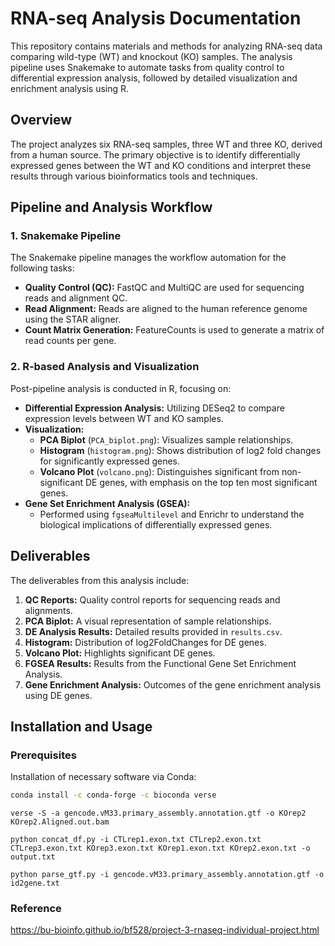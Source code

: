 # RNA-seq Analysis Documentation

This repository contains materials and methods for analyzing RNA-seq data comparing wild-type (WT) and knockout (KO) samples. The analysis pipeline uses Snakemake to automate tasks from quality control to differential expression analysis, followed by detailed visualization and enrichment analysis using R.

## Overview

The project analyzes six RNA-seq samples, three WT and three KO, derived from a human source. The primary objective is to identify differentially expressed genes between the WT and KO conditions and interpret these results through various bioinformatics tools and techniques.

## Pipeline and Analysis Workflow

### 1. Snakemake Pipeline

The Snakemake pipeline manages the workflow automation for the following tasks:
- **Quality Control (QC):** FastQC and MultiQC are used for sequencing reads and alignment QC.
- **Read Alignment:** Reads are aligned to the human reference genome using the STAR aligner.
- **Count Matrix Generation:** FeatureCounts is used to generate a matrix of read counts per gene.

### 2. R-based Analysis and Visualization

Post-pipeline analysis is conducted in R, focusing on:
- **Differential Expression Analysis:** Utilizing DESeq2 to compare expression levels between WT and KO samples.
- **Visualization:**
  - **PCA Biplot** (`PCA_biplot.png`): Visualizes sample relationships.
  - **Histogram** (`histogram.png`): Shows distribution of log2 fold changes for significantly expressed genes.
  - **Volcano Plot** (`volcano.png`): Distinguishes significant from non-significant DE genes, with emphasis on the top ten most significant genes.
- **Gene Set Enrichment Analysis (GSEA):**
  - Performed using `fgseaMultilevel` and Enrichr to understand the biological implications of differentially expressed genes.

## Deliverables

The deliverables from this analysis include:
1. **QC Reports:** Quality control reports for sequencing reads and alignments.
2. **PCA Biplot:** A visual representation of sample relationships.
3. **DE Analysis Results:** Detailed results provided in `results.csv`.
4. **Histogram:** Distribution of log2FoldChanges for DE genes.
5. **Volcano Plot:** Highlights significant DE genes.
6. **FGSEA Results:** Results from the Functional Gene Set Enrichment Analysis.
7. **Gene Enrichment Analysis:** Outcomes of the gene enrichment analysis using DE genes.

## Installation and Usage

### Prerequisites

Installation of necessary software via Conda:
```bash
conda install -c conda-forge -c bioconda verse
```
```
verse -S -a gencode.vM33.primary_assembly.annotation.gtf -o KOrep2 KOrep2.Aligned.out.bam
```
```
python concat_df.py -i CTLrep1.exon.txt CTLrep2.exon.txt CTLrep3.exon.txt KOrep3.exon.txt KOrep1.exon.txt KOrep2.exon.txt -o output.txt
```
```
python parse_gtf.py -i gencode.vM33.primary_assembly.annotation.gtf -o id2gene.txt
```
### Reference
https://bu-bioinfo.github.io/bf528/project-3-rnaseq-individual-project.html
